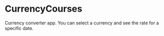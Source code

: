 # CurrencyCourses
Currency converter app. You can select a currency and see the rate for a specific date.
